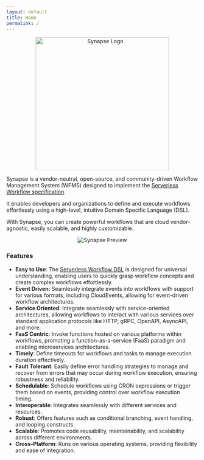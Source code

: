 ```yaml
---
layout: default
title: Home
permalink: /
---
```


<p align="center">
  <img src="https://raw.githubusercontent.com/serverlessworkflow/synapse/refs/heads/main/assets/images/transparent_logomark.png" height="350px" alt="Synapse Logo"/>
</p>

Synapse is a vendor-neutral, open-source, and community-driven Workflow Management System (WFMS) designed to implement the [Serverless Workflow specification](https://github.com/serverlessworkflow/specification).

It enables developers and organizations to define and execute workflows effortlessly using a high-level, intuitive Domain Specific Language (DSL).

With Synapse, you can create powerful workflows that are cloud vendor-agnostic, easily scalable, and highly customizable.

<p align="center">
  <img src="https://raw.githubusercontent.com/serverlessworkflow/synapse/refs/heads/main/assets/images/preview.gif" alt="Synapse Preview"/>
</p>

### Features

- **Easy to Use**: The [Serverless Workflow DSL](https://github.com/serverlessworkflow/specification) is designed for universal understanding, enabling users to quickly grasp workflow concepts and create complex workflows effortlessly.
- **Event Driven**: Seamlessly integrate events into workflows with support for various formats, including CloudEvents, allowing for event-driven workflow architectures.
- **Service Oriented**: Integrate seamlessly with service-oriented architectures, allowing workflows to interact with various services over standard application protocols like HTTP, gRPC, OpenAPI, AsyncAPI, and more.
- **FaaS Centric**: Invoke functions hosted on various platforms within workflows, promoting a function-as-a-service (FaaS) paradigm and enabling microservices architectures.
- **Timely**: Define timeouts for workflows and tasks to manage execution duration effectively.
- **Fault Tolerant**: Easily define error handling strategies to manage and recover from errors that may occur during workflow execution, ensuring robustness and reliability.
- **Schedulable**: Schedule workflows using CRON expressions or trigger them based on events, providing control over workflow execution timing.
- **Interoperable**: Integrates seamlessly with different services and resources.
- **Robust**: Offers features such as conditional branching, event handling, and looping constructs.
- **Scalable**: Promotes code reusability, maintainability, and scalability across different environments.
- **Cross-Platform**: Runs on various operating systems, providing flexibility and ease of integration.
